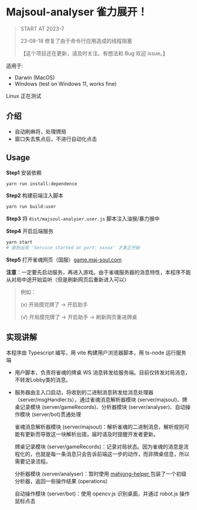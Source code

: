 # Majsoul-analyser 雀力展开！

> START AT 2023-7
> 
> 23-08-18 修复了由于命令行应用造成的线程阻塞
> 
> 【这个项目还在更新，请及时关注。有想法和 Bug 欢迎 issue。】

适用于: 

- Darwin (MacOS)
- Windows (test on Windows 11, works fine)

Linux 正在测试

## 介绍

- 自动刷麻将，处理牌局
- 窗口失去焦点后，不进行自动化点击

## Usage

**Step1** 安装依赖

```bash
yarn run install:dependence
```

**Step2** 构建前端注入脚本

```bash
yarn run build:user
```

**Step3** 将 `dist/majsoul-analyser.user.js` 脚本注入油猴/暴力猴中

**Step4** 开启后端服务

```bash
yarn start
# 直到出现 'Service started at port: xxxxx' 才真正开始
```

**Step5** 打开雀魂网页（国服）[game.maj-soul.com](https://game.maj-soul.com)

**注意**：一定要先启动服务，再进入游戏。由于雀魂服务器的消息特性，本程序不能从对局中途开始监听（但是刷新网页后重新进入可以）

> 例如：
> 
> (x) 开局摸完牌了 -> 开启助手
> 
> (√) 开局摸完牌了 -> 开启助手 -> 刷新网页重进牌桌

## 实现讲解

本程序由 Typescript 编写，用 vite 构建用户浏览器脚本，用 ts-node 运行服务端

- 用户脚本，负责将雀魂的牌桌 WS 消息转发给服务端。目前仅转发对局消息，不转发Lobby类的消息。

- 服务器由主入口启动，将收到的二进制消息转发给消息处理器（server/msgHandler.ts），通过雀魂消息解析器模块 (server/majsoul)、牌桌记录模块 (server/gameRecords)、分析器模块 (server/analyser)、自动操作模块 (server/bot)贯通处理
  
  雀魂消息解析器模块 (server/majsoul)：解析雀魂的二进制消息，解析规则可能有更新而导致这一块解析出错，届时请及时提醒开发者更新。
  
  牌桌记录模块 (server/gameRecords)：记录对局状态。因为雀魂的消息是流程化的，也就是每一条消息只会告诉前端这一步的动作，而非牌桌信息，所以需要记录流程。
  
  分析器模块 (server/analyser)：暂时使用 [mahjong-helper
  ](https://github.com/EndlessCheng/mahjong-helper) 包装了一个初级分析器，返回一些操作结果 (operations)
  
  自动操作模块 (server/bot)：使用 opencv.js 识别桌面，并通过 robot.js 操作鼠标点击
